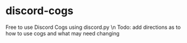 # discord-cogs
 Free to use Discord Cogs using discord.py
\n Todo: add directions as to how to use cogs and what may need changing
